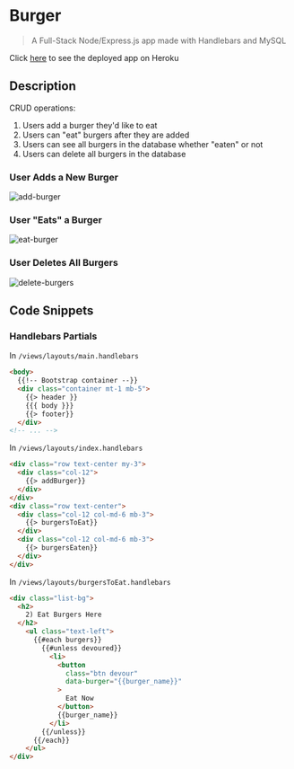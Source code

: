 # Burger

> A Full-Stack Node/Express.js app made with Handlebars and MySQL

Click [here](https://still-bastion-37761.herokuapp.com/) to see the deployed app on Heroku

## Description

CRUD operations:

1. Users add a burger they'd like to eat
2. Users can "eat" burgers after they are added
3. Users can see all burgers in the database whether "eaten" or not
4. Users can delete all burgers in the database

### User Adds a New Burger

![add-burger](https://user-images.githubusercontent.com/26657982/38887278-64ac8650-4246-11e8-9104-e0ae08b43cd6.gif)

### User "Eats" a Burger

![eat-burger](https://user-images.githubusercontent.com/26657982/38887280-64c69b94-4246-11e8-8e12-bfbfc152c597.gif)

### User Deletes All Burgers

![delete-burgers](https://user-images.githubusercontent.com/26657982/38887279-64ba38ae-4246-11e8-803b-a963900a9d7c.gif)

## Code Snippets

### Handlebars Partials

In ```/views/layouts/main.handlebars```

```html
<body>
  {{!-- Bootstrap container --}}
  <div class="container mt-1 mb-5">
    {{> header }}
    {{{ body }}}
    {{> footer}}
  </div>
<!-- ... -->
```

In ```/views/layouts/index.handlebars```

```html
<div class="row text-center my-3">
  <div class="col-12">
    {{> addBurger}}
  </div>
</div>
<div class="row text-center">
  <div class="col-12 col-md-6 mb-3">
    {{> burgersToEat}}
  </div>
  <div class="col-12 col-md-6 mb-3">
    {{> burgersEaten}}
  </div>
</div>
```

In ```/views/layouts/burgersToEat.handlebars```

```html
<div class="list-bg">
  <h2>
    2) Eat Burgers Here
  </h2>
    <ul class="text-left">
      {{#each burgers}}
        {{#unless devoured}}
          <li>
            <button
              class="btn devour"
              data-burger="{{burger_name}}"
            >
              Eat Now
            </button> 
            {{burger_name}}
          </li>
        {{/unless}}
      {{/each}}
    </ul>
</div>
```